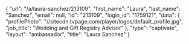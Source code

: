 {
    "url": "\/a\/laura-sanchez\/213109",
    "first_name": "Laura",
    "last_name": "Sanchez",
    "email": null,
    "id": "213109",
    "login_id": "1759121",
    "data": {
        "profilePhoto": "\/\/sitecdn.tvpage.com\/player\/logos\/default_profile.jpg",
        "job_title": "Wedding and Gift Registry Advisor"
    },
    "type": "captivate",
    "layout": "ambassador",
    "title": "Laura Sanchez"
}
